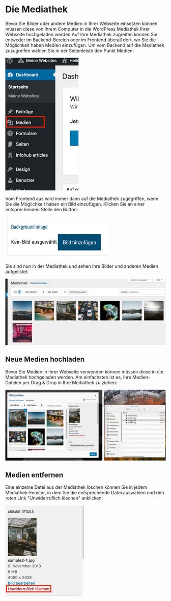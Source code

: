 ﻿# Die Mediathek
Bevor Sie Bilder oder andere Medien in Ihrer Webseite einsetzen können müssen diese von Ihrem Computer in die WordPress Mediathek Ihrer Webseite hochgeladen werden.Auf Ihre Mediathek zugreifen können Sie entweder im Backend-Bereich oder im Frontend überall dort, wo Sie die Möglichkeit haben Medien einzufügen.
Um vom Backend auf die Mediathek zuzugreifen wählen Sie in der Seitenleiste den Punkt Medien:

![](img/wp-sidebar-media.png)

Vom Frontend aus wird immer dann auf die Mediathek zugegriffen, wenn Sie die Möglichkeit haben ein Bild einzufügen. Klicken Sie an einer entsprechenden Stelle den Button:

![](img/frontend-add-img.png)

Sie sind nun in der Mediathek und sehen Ihre Bilder und anderen Medien aufgelistet:

![](img/wp-library.png)


## Neue Medien hochladen
Bevor Sie Medien in Ihrer Webseite verwenden können müssen diese in die Mediathek hochgeladen werden. Am einfachsten ist es, Ihre Medien-Dateien per Drag & Drop in Ihre Mediathek zu ziehen:

![](img/dragdrop-media.gif)

## Medien entfernen
Eine einzelne Datei aus der Mediathek löschen können Sie in jedem Mediathek-Fenster, in dem Sie die entsprechende Datei auswählen und den roten Link "Unwiderruflich löschen" anklicken:

![](img/wp-library-remove.png)


